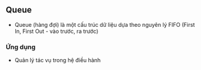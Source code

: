 ## Queue

- Queue (hàng đợi) là một cấu trúc dữ liệu dựa theo nguyên lý FIFO (First In, First Out - vào trước, ra trước)

### Ứng dụng

- Quản lý tác vụ trong hệ điều hành
